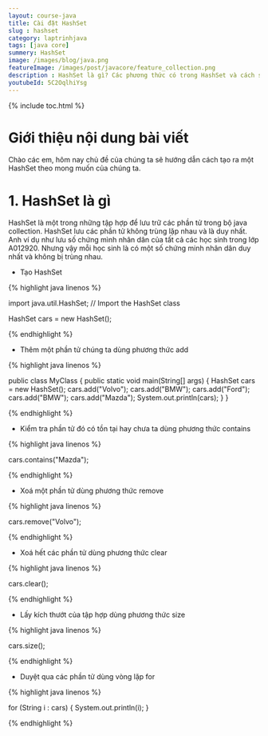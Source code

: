 ```yaml
---
layout: course-java
title: Cài đặt HashSet
slug : hashset
category: laptrinhjava
tags: [java core]
summery: HashSet
image: /images/blog/java.png
featureImage: /images/post/javacore/feature_collection.png
description : HashSet là gì? Các phương thức có trong HashSet và cách sử dụng HashSet
youtubeId: 5C2OqlhiYsg
---
```


{% include toc.html %}

# **Giới thiệu nội dung bài viết**

Chào các em, hôm nay chủ đề của chúng ta sẽ hướng dẫn cách tạo ra một HashSet theo mong muốn của chúng ta.

# **1. HashSet là gì**

HashSet là một trong những tập hợp để lưu trữ các phần tử trong bộ java collection. HashSet lưu các phần tử không trùng lặp nhau và là duy nhất. Anh ví dụ như lưu số chứng mình nhân dân của tất cả các học sinh trong lớp A012920. Nhưng vậy mỗi học sinh là có một số chứng minh nhân dân duy nhất và không bị trùng nhau.

- Tạo HashSet


{% highlight java linenos %}

import java.util.HashSet; // Import the HashSet class

HashSet<String> cars = new HashSet<String>();

{% endhighlight %}

- Thêm một phần tử chúng ta dùng phương thức add

{% highlight java linenos %}

public class MyClass {
  public static void main(String[] args) {
    HashSet<String> cars = new HashSet<String>();
    cars.add("Volvo");
    cars.add("BMW");
    cars.add("Ford");
    cars.add("BMW");
    cars.add("Mazda");
    System.out.println(cars);
  }
}

{% endhighlight %}

- Kiểm tra phần tử đó có tồn tại hay chưa ta dùng phương thức contains

{% highlight java linenos %}

cars.contains("Mazda");

{% endhighlight %}

- Xoá một phần tử dùng phương thức remove

{% highlight java linenos %}

cars.remove("Volvo");

{% endhighlight %}

- Xoá hết các phần tử dùng phương thức clear

{% highlight java linenos %}

cars.clear();

{% endhighlight %}

- Lấy kích thướt của tập hợp dùng phương thức size

{% highlight java linenos %}

cars.size();

{% endhighlight %}

- Duyệt qua các phần tử dùng vòng lặp for

{% highlight java linenos %}

for (String i : cars) {
  System.out.println(i);
}

{% endhighlight %}




